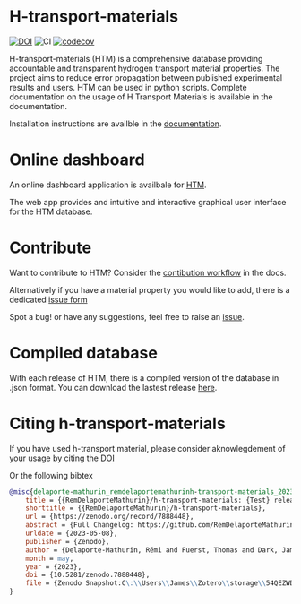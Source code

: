 # H-transport-materials
[![DOI](https://zenodo.org/badge/488195123.svg)](https://zenodo.org/badge/latestdoi/488195123)
![CI](https://github.com/RemDelaporteMathurin/h_transport_materials/actions/workflows/ci.yml/badge.svg)
[![codecov](https://codecov.io/github/RemDelaporteMathurin/h-transport-materials/branch/main/graph/badge.svg?token=zroa7Y8If6)](https://codecov.io/github/RemDelaporteMathurin/h-transport-materials)

H-transport-materials (HTM) is a comprehensive database providing accountable and transparent hydrogen transport material properties. The project aims to reduce error propagation between published experimental results and users. HTM can be used in python scripts. Complete documentation on the usage of H Transport Materials is available in the documentation.

Installation instructions are availble in the [documentation](https://h-transport-materials.readthedocs.io/en/latest/getting/index.html).

# Online dashboard

An online dashboard application is availbale for [HTM](https://htm-dashboard-uan5l4xr6a-od.a.run.app/). 

The web app provides and intuitive and interactive graphical user interface for the HTM database. 

# Contribute

Want to contribute to HTM? Consider the [contibution workflow](https://h-transport-materials.readthedocs.io/en/latest/dev/contributing.html) in the docs.

Alternatively if you have a material property you would like to add, there is a dedicated [issue form](https://github.com/RemDelaporteMathurin/h-transport-materials/issues/new?assignees=&labels=&template=PROPERTY-SUGGESTION.yml&title=Property+suggestion%3A+)

Spot a bug! or have any suggestions, feel free to raise an
[issue](https://github.com/RemDelaporteMathurin/h-transport-materials/issues/new).

# Compiled database

With each release of HTM, there is a compiled version of the database in .json format. You can download the lastest release [here](https://github.com/RemDelaporteMathurin/h-transport-materials/releases/latest/download/database.json).

# Citing h-transport-materials

If you have used h-transport material, please consider aknowlegdement of your usage by citing the [DOI](https://doi.org/10.5281/zenodo.7888448)

Or the following bibtex

```bibtex
@misc{delaporte-mathurin_remdelaportemathurinh-transport-materials_2023,
	title = {{RemDelaporteMathurin}/h-transport-materials: {Test} release 2},
	shorttitle = {{RemDelaporteMathurin}/h-transport-materials},
	url = {https://zenodo.org/record/7888448},
	abstract = {Full Changelog: https://github.com/RemDelaporteMathurin/h-transport-materials/compare/v0.12.7-alpha...v0.12.7-beta},
	urldate = {2023-05-08},
	publisher = {Zenodo},
	author = {Delaporte-Mathurin, Rémi and Fuerst, Thomas and Dark, James},
	month = may,
	year = {2023},
	doi = {10.5281/zenodo.7888448},
	file = {Zenodo Snapshot:C\:\\Users\\James\\Zotero\\storage\\54QEZWDI\\7888448.html:text/html},
}
```
